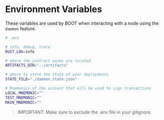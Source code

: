 # Environment Variables

These variables are used by BOOT when interacting with a node using the `daemon` feature.

```bash
# .env

# info, debug, trace
RUST_LOG=info

# where the contract wasms are located
ARTIFACTS_DIR="../artifacts"

# where to store the state of your deployments
STATE_FILE="./daemon_state.json"

# Mnemonics of the account that will be used to sign transactions
LOCAL_MNEMONIC=""
TEST_MNEMONIC=""
MAIN_MNEMONIC=""
```

> IMPORTANT: Make sure to exclude the .env file in your gitignore.

